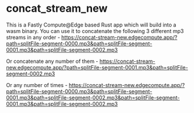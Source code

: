 # concat_stream_new

This is a Fastly Compute@Edge based Rust app which will build into a wasm binary. You can use it to concatenate the following 3 different mp3 streams in any order - https://concat-stream-new.edgecompute.app/?path=splitFile-segment-0000.mp3&path=splitFile-segment-0001.mp3&path=splitFile-segment-0002.mp3

Or concatenate any number of them - https://concat-stream-new.edgecompute.app/?path=splitFile-segment-0001.mp3&path=splitFile-segment-0002.mp3

Or any number of times - https://concat-stream-new.edgecompute.app/?path=splitFile-segment-0000.mp3&path=splitFile-segment-0001.mp3&path=splitFile-segment-0002.mp3&path=splitFile-segment-0001.mp3&path=splitFile-segment-0002.mp3
